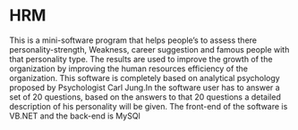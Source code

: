 # HRM
This is a mini-software program that helps  people’s to assess there personality-strength, Weakness, career suggestion and famous people with that personality type. The results are used to improve the growth of the organization by improving the human resources efficiency of the organization. This software is completely based on analytical psychology  proposed by  Psychologist Carl Jung.In the software user has to answer a set of 20 questions, based on the answers to that 20 questions a detailed description of his personality will be given. The front-end of the software is VB.NET and the back-end is MySQl
